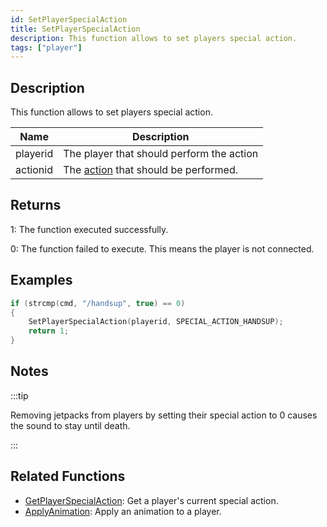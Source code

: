 ```yaml
---
id: SetPlayerSpecialAction
title: SetPlayerSpecialAction
description: This function allows to set players special action.
tags: ["player"]
---
```


## Description

This function allows to set players special action.

| Name     | Description                                                            |
| -------- | ---------------------------------------------------------------------- |
| playerid | The player that should perform the action                              |
| actionid | The [action](../resources/specialactions.md) that should be performed. |

## Returns

1: The function executed successfully.

0: The function failed to execute. This means the player is not connected.

## Examples

```c
if (strcmp(cmd, "/handsup", true) == 0)
{
    SetPlayerSpecialAction(playerid, SPECIAL_ACTION_HANDSUP);
    return 1;
}
```

## Notes

:::tip

Removing jetpacks from players by setting their special action to 0 causes the sound to stay until death.

:::

## Related Functions

- [GetPlayerSpecialAction](GetPlayerSpecialAction.md): Get a player's current special action.
- [ApplyAnimation](ApplyAnimation.md): Apply an animation to a player.
